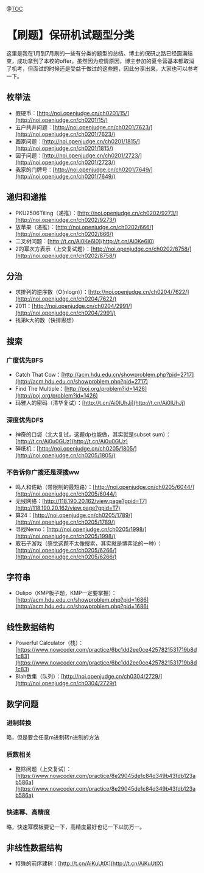 @[TOC](这里写自定义目录标题)

# 【刷题】保研机试题型分类

这里是我在1月到7月刷的一些有分类的题型的总结。博主的保研之路已经圆满结束，成功拿到了本校的offer。虽然因为疫情原因，博主参加的夏令营基本都取消了机考，但面试的时候还是受益于做过的这些题，因此分享出来，大家也可以参考一下。

## 枚举法

 - 假硬币：[http://noi.openjudge.cn/ch0201/15/](http://noi.openjudge.cn/ch0201/15/)
 - 五户共井问题：[http://noi.openjudge.cn/ch0201/7623/](http://noi.openjudge.cn/ch0201/7623/)
 - 画家问题：[http://noi.openjudge.cn/ch0201/1815/](http://noi.openjudge.cn/ch0201/1815/)
 - 因子问题：[http://noi.openjudge.cn/ch0201/2723/](http://noi.openjudge.cn/ch0201/2723/)
 - 我家的门牌号：[http://noi.openjudge.cn/ch0201/7649/](http://noi.openjudge.cn/ch0201/7649/)
 
 ## 递归和递推
 - PKU2506Tiling（递推）：[http://noi.openjudge.cn/ch0202/9273/](http://noi.openjudge.cn/ch0202/9273/)
 - 放苹果（递推）：[http://noi.openjudge.cn/ch0202/666/](http://noi.openjudge.cn/ch0202/666/)
 - 二叉树问题：[http://t.cn/Ai0Ke6I0](http://t.cn/Ai0Ke6I0)
 - 2的幂次方表示（上交复试题）：[http://noi.openjudge.cn/ch0202/8758/](http://noi.openjudge.cn/ch0202/8758/)
 
 ## 分治
 
 - 求排列的逆序数（O(nlogn)）：[http://noi.openjudge.cn/ch0204/7622/](http://noi.openjudge.cn/ch0204/7622/)
 - 2011：[http://noi.openjudge.cn/ch0204/2991/](http://noi.openjudge.cn/ch0204/2991/)
 - 找第k大的数（快排思想）
 
 ## 搜索
 ### 广度优先BFS
 - Catch That Cow：[http://acm.hdu.edu.cn/showproblem.php?pid=2717](http://acm.hdu.edu.cn/showproblem.php?pid=2717)
 - Find The Multiple：[http://poj.org/problem?id=1426](http://poj.org/problem?id=1426)
 - 玛雅人的密码（清华复试）：[http://t.cn/Ai0lUhJj](http://t.cn/Ai0lUhJj)
### 深度优先DFS
 - 神奇的口袋（北大复试，这题dp也能做，其实就是subset sum）：[http://t.cn/Ai0u0GUz](http://t.cn/Ai0u0GUz)
 - 碎纸机：[http://noi.openjudge.cn/ch0205/1805/](http://noi.openjudge.cn/ch0205/1805/)
### 不告诉你广搜还是深搜ww
 - 鸣人和佐助（带限制的最短路）：[http://noi.openjudge.cn/ch0205/6044/](http://noi.openjudge.cn/ch0205/6044/)
 - 无线网络：[http://118.190.20.162/view.page?gpid=T7](http://118.190.20.162/view.page?gpid=T7)
 - 算24：[http://noi.openjudge.cn/ch0205/1789/](http://noi.openjudge.cn/ch0205/1789/)
 - 寻找Nemo：[http://noi.openjudge.cn/ch0205/1998/](http://noi.openjudge.cn/ch0205/1998/)
 - 取石子游戏（感觉这题不太像搜索，其实就是博弈论的一种）：[http://noi.openjudge.cn/ch0205/6266/](http://noi.openjudge.cn/ch0205/6266/)
## 字符串
 - Oulipo（KMP板子题，KMP一定要掌握）：[http://acm.hdu.edu.cn/showproblem.php?pid=1686](http://acm.hdu.edu.cn/showproblem.php?pid=1686)
## 线性数据结构
 - Powerful Calculator（栈）：[https://www.nowcoder.com/practice/6bc1dd2ee0ce4257821531719b8d1c83](https://www.nowcoder.com/practice/6bc1dd2ee0ce4257821531719b8d1c83)
 - Blah数集（队列）：[http://noi.openjudge.cn/ch0304/2729/](http://noi.openjudge.cn/ch0304/2729/)
## 数学问题
### 进制转换
略，但是要会任意m进制转n进制的方法
### 质数相关
 - 整除问题（上交复试）：[https://www.nowcoder.com/practice/8e29045de1c84d349b43fdb123ab586a](https://www.nowcoder.com/practice/8e29045de1c84d349b43fdb123ab586a)
### 快速幂、高精度
略，快速幂模板要记一下，高精度最好也记一下以防万一。

## 非线性数据结构

 - 特殊的前序建树：[http://t.cn/AiKuUtlX](http://t.cn/AiKuUtlX)
